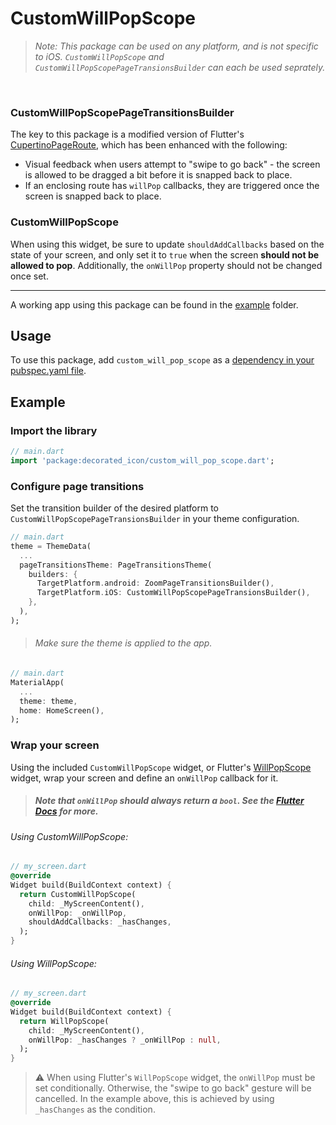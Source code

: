 # CustomWillPopScope

> _Note: This package can be used on any platform, and is not specific to iOS. `CustomWillPopScope` and `CustomWillPopScopePageTransionsBuilder` can each be used seprately._

<br />

### CustomWillPopScopePageTransitionsBuilder

The key to this package is a modified version of Flutter's [CupertinoPageRoute](https://api.flutter.dev/flutter/cupertino/CupertinoPageRoute-class.html), which has been enhanced with the following:
- Visual feedback when users attempt to "swipe to go back" - the screen is allowed to be dragged a bit before it is snapped back to place.
- If an enclosing route has `willPop` callbacks, they are triggered once the screen is snapped back to place.


### CustomWillPopScope

When using this widget, be sure to update `shouldAddCallbacks` based on the state of your screen, and only set it to `true` when  the screen **should not be allowed to pop**. Additionally, the `onWillPop` property should not be changed once set.

-------

A working app using this package can be found in the [example](example/lib/main.dart) folder.

## Usage

To use this package, add `custom_will_pop_scope` as a [dependency in your pubspec.yaml file](https://flutter.io/using-packages/).


## Example
### Import the library

``` dart
// main.dart
import 'package:decorated_icon/custom_will_pop_scope.dart';
```

### Configure page transitions
Set the transition builder of the desired platform to `CustomWillPopScopePageTransionsBuilder` in your theme configuration.
```dart
// main.dart
theme = ThemeData(
  ...
  pageTransitionsTheme: PageTransitionsTheme(
    builders: {
      TargetPlatform.android: ZoomPageTransitionsBuilder(),
      TargetPlatform.iOS: CustomWillPopScopePageTransionsBuilder(),
    },
  ),
);
```

> ###### Make sure the theme is applied to the app.
```dart
// main.dart
MaterialApp(
  ...
  theme: theme,
  home: HomeScreen(),
);
```

### Wrap your screen
Using the included `CustomWillPopScope` widget, or Flutter's [WillPopScope](https://api.flutter.dev/flutter/widgets/WillPopScope-class.html) widget, wrap your screen and define an `onWillPop` callback for it.
> ##### Note that `onWillPop` should always return a `bool`. See the [Flutter Docs](https://api.flutter.dev/flutter/widgets/WillPopScope-class.html) for more.

###### Using CustomWillPopScope:
```dart
// my_screen.dart
@override
Widget build(BuildContext context) {
  return CustomWillPopScope(
    child: _MyScreenContent(),
    onWillPop: _onWillPop,
    shouldAddCallbacks: _hasChanges,
  );
}
```

###### Using WillPopScope:
```dart
// my_screen.dart
@override
Widget build(BuildContext context) {
  return WillPopScope(
    child: _MyScreenContent(),
    onWillPop: _hasChanges ? _onWillPop : null,
  );
}
```

> :warning: When using Flutter's `WillPopScope` widget, the `onWillPop` must be set conditionally. Otherwise, the "swipe to go back" gesture will be cancelled. In the example above, this is achieved by using `_hasChanges` as the condition.